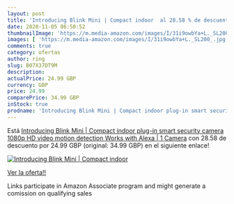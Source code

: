 ```yaml
---
layout: post
title: 'Introducing Blink Mini | Compact indoor  al 28.58 % de descuento'
date: 2020-11-05 06:50:52
thumbnailImage: 'https://m.media-amazon.com/images/I/31i9owbYa+L._SL200_.jpg'
images: [ 'https://m.media-amazon.com/images/I/31i9owbYa+L._SL200_.jpg' ]
comments: true
category: ofertas
author: ring
slug: B07X37DT9M
description:
actualPrice: 24.99 GBP
currency: GBP
price: 24.99
comparePrice: 34.99 GBP
inStock: true
prodname: 'Introducing Blink Mini | Compact indoor plug-in smart security camera  1080p HD video  motion detection  Works with Alexa | 1 Camera'
---
```


Está [Introducing Blink Mini | Compact indoor plug-in smart security camera  1080p HD video  motion detection  Works with Alexa | 1 Camera](https://www.amazon.co.uk/dp/B07X37DT9M/?tag=tolees0a-21) con 28.58 de descuento por 24.99 GBP (original: 34.99 GBP) en el siguiente enlace!

[![Introducing Blink Mini | Compact indoor ](https://m.media-amazon.com/images/I/31i9owbYa+L._SL200_.jpg)](https://www.amazon.co.uk/dp/B07X37DT9M/?tag=tolees0a-21)

[Ver la oferta!!](https://www.amazon.co.uk/dp/B07X37DT9M/?tag=tolees0a-21)

Links participate in Amazon Associate program and might generate a comission on qualifying sales


